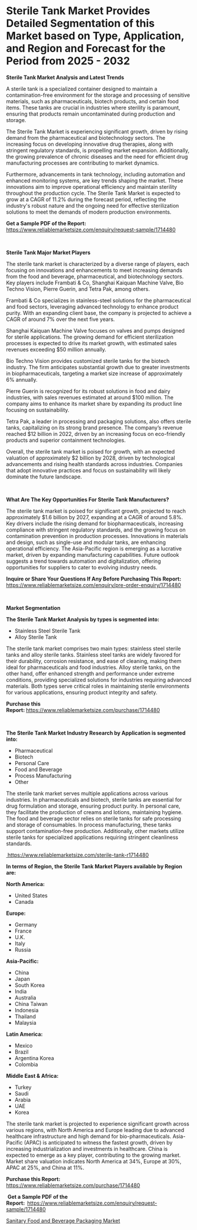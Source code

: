 <p><h1>Sterile Tank Market Provides Detailed Segmentation of this Market based on Type, Application, and Region and Forecast for the Period from 2025 - 2032</h1></p><p><strong>Sterile Tank Market Analysis and Latest Trends</strong></p>
<p><p>A sterile tank is a specialized container designed to maintain a contamination-free environment for the storage and processing of sensitive materials, such as pharmaceuticals, biotech products, and certain food items. These tanks are crucial in industries where sterility is paramount, ensuring that products remain uncontaminated during production and storage.</p><p>The Sterile Tank Market is experiencing significant growth, driven by rising demand from the pharmaceutical and biotechnology sectors. The increasing focus on developing innovative drug therapies, along with stringent regulatory standards, is propelling market expansion. Additionally, the growing prevalence of chronic diseases and the need for efficient drug manufacturing processes are contributing to market dynamics. </p><p>Furthermore, advancements in tank technology, including automation and enhanced monitoring systems, are key trends shaping the market. These innovations aim to improve operational efficiency and maintain sterility throughout the production cycle. The Sterile Tank Market is expected to grow at a CAGR of 11.2% during the forecast period, reflecting the industry's robust nature and the ongoing need for effective sterilization solutions to meet the demands of modern production environments.</p></p>
<p><strong>Get a Sample PDF of the Report:&nbsp;</strong> <a href="https://www.reliablemarketsize.com/enquiry/request-sample/1714480?utm_campaign=1143&utm_medium=2&utm_source=Github&utm_content=ia&utm_term=11012025&utm_id=sterile-tank">https://www.reliablemarketsize.com/enquiry/request-sample/1714480</a></p>
<p>&nbsp;</p>
<p><strong>Sterile Tank Major Market Players</strong></p>
<p><p>The sterile tank market is characterized by a diverse range of players, each focusing on innovations and enhancements to meet increasing demands from the food and beverage, pharmaceutical, and biotechnology sectors. Key players include Frambati & Co, Shanghai Kaiquan Machine Valve, Bio Techno Vision, Pierre Guerin, and Tetra Pak, among others.</p><p>Frambati & Co specializes in stainless-steel solutions for the pharmaceutical and food sectors, leveraging advanced technology to enhance product purity. With an expanding client base, the company is projected to achieve a CAGR of around 7% over the next five years.</p><p>Shanghai Kaiquan Machine Valve focuses on valves and pumps designed for sterile applications. The growing demand for efficient sterilization processes is expected to drive its market growth, with estimated sales revenues exceeding $50 million annually.</p><p>Bio Techno Vision provides customized sterile tanks for the biotech industry. The firm anticipates substantial growth due to greater investments in biopharmaceuticals, targeting a market size increase of approximately 6% annually.</p><p>Pierre Guerin is recognized for its robust solutions in food and dairy industries, with sales revenues estimated at around $100 million. The company aims to enhance its market share by expanding its product line focusing on sustainability.</p><p>Tetra Pak, a leader in processing and packaging solutions, also offers sterile tanks, capitalizing on its strong brand presence. The company’s revenue reached $12 billion in 2022, driven by an increasing focus on eco-friendly products and superior containment technologies.</p><p>Overall, the sterile tank market is poised for growth, with an expected valuation of approximately $2 billion by 2028, driven by technological advancements and rising health standards across industries. Companies that adopt innovative practices and focus on sustainability will likely dominate the future landscape.</p></p>
<p>&nbsp;</p>
<p><strong>What Are The Key Opportunities For Sterile Tank Manufacturers?</strong></p>
<p><p>The sterile tank market is poised for significant growth, projected to reach approximately $1.6 billion by 2027, expanding at a CAGR of around 5.8%. Key drivers include the rising demand for biopharmaceuticals, increasing compliance with stringent regulatory standards, and the growing focus on contamination prevention in production processes. Innovations in materials and design, such as single-use and modular tanks, are enhancing operational efficiency. The Asia-Pacific region is emerging as a lucrative market, driven by expanding manufacturing capabilities. Future outlook suggests a trend towards automation and digitalization, offering opportunities for suppliers to cater to evolving industry needs.</p></p>
<p><strong>Inquire or Share Your Questions If Any Before Purchasing This Report:</strong> <a href="https://www.reliablemarketsize.com/enquiry/pre-order-enquiry/1714480?utm_campaign=1143&utm_medium=2&utm_source=Github&utm_content=ia&utm_term=11012025&utm_id=sterile-tank">https://www.reliablemarketsize.com/enquiry/pre-order-enquiry/1714480</a></p>
<p>&nbsp;</p>
<p><strong>Market Segmentation</strong></p>
<p><strong>The Sterile Tank Market Analysis by types is segmented into:</strong></p>
<p><ul><li>Stainless Steel Sterile Tank</li><li>Alloy Sterile Tank</li></ul></p>
<p><p>The sterile tank market comprises two main types: stainless steel sterile tanks and alloy sterile tanks. Stainless steel tanks are widely favored for their durability, corrosion resistance, and ease of cleaning, making them ideal for pharmaceuticals and food industries. Alloy sterile tanks, on the other hand, offer enhanced strength and performance under extreme conditions, providing specialized solutions for industries requiring advanced materials. Both types serve critical roles in maintaining sterile environments for various applications, ensuring product integrity and safety.</p></p>
<p><strong>Purchase this Report:&nbsp;</strong><a href="https://www.reliablemarketsize.com/purchase/1714480?utm_campaign=1143&utm_medium=2&utm_source=Github&utm_content=ia&utm_term=11012025&utm_id=sterile-tank">https://www.reliablemarketsize.com/purchase/1714480</a></p>
<p>&nbsp;</p>
<p><strong>The Sterile Tank Market Industry Research by Application is segmented into:</strong></p>
<p><ul><li>Pharmaceutical</li><li>Biotech</li><li>Personal Care</li><li>Food and Beverage</li><li>Process Manufacturing</li><li>Other</li></ul></p>
<p><p>The sterile tank market serves multiple applications across various industries. In pharmaceuticals and biotech, sterile tanks are essential for drug formulation and storage, ensuring product purity. In personal care, they facilitate the production of creams and lotions, maintaining hygiene. The food and beverage sector relies on sterile tanks for safe processing and storage of consumables. In process manufacturing, these tanks support contamination-free production. Additionally, other markets utilize sterile tanks for specialized applications requiring stringent cleanliness standards.</p></p>
<p><a href="https://www.reliablemarketsize.com/sterile-tank-r1714480?utm_campaign=1143&utm_medium=2&utm_source=Github&utm_content=ia&utm_term=11012025&utm_id=sterile-tank">&nbsp;https://www.reliablemarketsize.com/sterile-tank-r1714480</a></p>
<p><strong>In terms of Region, the Sterile Tank Market Players available by Region are:</strong></p>
<p>
    <p> <strong> North America: </strong>
        <ul>
            <li>United States</li>
            <li>Canada</li>
        </ul>
        </p> 
    <p> <strong> Europe: </strong>
        <ul>
            <li>Germany</li>
            <li>France</li>
            <li>U.K.</li>
            <li>Italy</li>
            <li>Russia</li>
        </ul>
        </p> 
    <p> <strong> Asia-Pacific: </strong>
        <ul>
            <li>China</li>
            <li>Japan</li>
            <li>South Korea</li>
            <li>India</li>
            <li>Australia</li>
            <li>China Taiwan</li>
            <li>Indonesia</li>
            <li>Thailand</li>
            <li>Malaysia</li>
        </ul>
        </p> 
    <p> <strong> Latin America: </strong>
        <ul>
            <li>Mexico</li>
            <li>Brazil</li>
            <li>Argentina Korea</li>
            <li>Colombia</li>
        </ul>
        </p> 
    <p> <strong> Middle East & Africa: </strong>
        <ul>
            <li>Turkey</li>
            <li>Saudi</li>
            <li>Arabia</li>
            <li>UAE</li>
            <li>Korea</li>
        </ul>
    </p>
    </p>
<p><p>The sterile tank market is projected to experience significant growth across various regions, with North America and Europe leading due to advanced healthcare infrastructure and high demand for bio-pharmaceuticals. Asia-Pacific (APAC) is anticipated to witness the fastest growth, driven by increasing industrialization and investments in healthcare. China is expected to emerge as a key player, contributing to the growing market. Market share valuation indicates North America at 34%, Europe at 30%, APAC at 25%, and China at 11%.</p></p>
<p><strong>Purchase this Report: </strong><a href="https://www.reliablemarketsize.com/purchase/1714480?utm_campaign=1143&utm_medium=2&utm_source=Github&utm_content=ia&utm_term=11012025&utm_id=sterile-tank">https://www.reliablemarketsize.com/purchase/1714480</a></p>
<p>&nbsp;<strong>Get a Sample PDF of the Report:&nbsp;&nbsp;</strong><a href="https://www.reliablemarketsize.com/enquiry/request-sample/1714480?utm_campaign=1143&utm_medium=2&utm_source=Github&utm_content=ia&utm_term=11012025&utm_id=sterile-tank">https://www.reliablemarketsize.com/enquiry/request-sample/1714480</a></p>
<p><strong></strong></p>
<p><p><a href="https://github.com/castoriffic/Market-Research-Report-List-5/blob/main/sanitary-food-and-beverage-packaging-market.md?utm_campaign=1143&utm_medium=2&utm_source=Github&utm_content=ia&utm_term=11012025&utm_id=sterile-tank">Sanitary Food and Beverage Packaging Market</a></p></p>